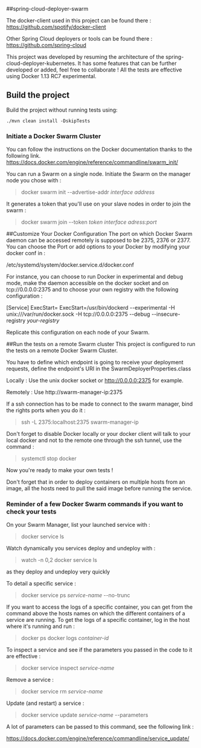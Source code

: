 ##spring-cloud-deployer-swarm

The docker-client used in this project can be found there :
https://github.com/spotify/docker-client

Other Spring Cloud deployers or tools can be found there :
https://github.com/spring-cloud

This project was developed by resuming the architecture of the 
spring-cloud-deployer-kubernetes.
It has some features that can be further developed or added, feel free
to collaborate !
All the tests are effective using Docker 1.13 RC7 experimental.

## Build the project 

Build the project without running tests using:

```
./mvn clean install -DskipTests
```

### Initiate a Docker Swarm Cluster

You can follow the instructions on the Docker documentation thanks to the following link.
https://docs.docker.com/engine/reference/commandline/swarm_init/

You can run a Swarm on a single node. 
Initiate the Swarm on the manager node you chose with : 

> docker swarm init --advertise-addr *interface address*

It generates a  token that you'll use on your slave nodes in order to 
join the swarm :

> docker swarm join --token *token*  *interface adress:port*


##Customize Your Docker Configuration
The port on which Docker Swarm daemon can be accessed remotely is supposed to
be 2375, 2376 or 2377.
You can choose the Port or add options to your Docker by modifying your 
docker conf in :

/etc/systemd/system/docker.service.d/docker.conf 

For instance, you can choose to run Docker in experimental and debug mode, 
make the daemon accessible on the docker socket and on tcp://0.0.0.0:2375 and 
to choose your own registry with the following configuration :

[Service]
ExecStart=
ExecStart=/usr/bin/dockerd --experimental -H unix:///var/run/docker.sock 
-H tcp://0.0.0.0:2375 --debug --insecure-registry *your-registry*

Replicate this configuration on each node of your Swarm.

##Run the tests on a remote Swarm cluster
This project is configured to run the tests on a remote Docker Swarm
Cluster. 

You have to define which endpoint is going to receive your deployment
requests, define the endpoint's URI in the SwarmDeployerProperties.class

Locally : Use the unix docker socket or http://0.0.0.0:2375 for example.

Remotely : Use http://swarm-manager-ip:2375

If a ssh connection has to be made to connect to the swarm manager, 
bind the rights ports when you do it :

> ssh -L 2375:localhost:2375 swarm-manager-ip

Don't forget to disable Docker locally or your docker client will talk
to your local docker and not to the remote one through the ssh tunnel,
use the command :
 
> systemctl stop docker

Now you're ready to make your own tests !

Don't forget that in order to deploy containers on multiple hosts from an
image, all the hosts need to pull the said image before running the 
service.

### Reminder of a few Docker Swarm commands if you want to check your tests

On your Swarm Manager, list your launched service with :

> docker service ls

Watch dynamically you services deploy and undeploy with :

> watch -n 0,2 docker service ls 

as they deploy and undeploy very quickly 

To detail a specific service :

> docker service ps *service-name* --no-trunc

If you want to access the logs of a specific container, you can get from
the command above the hosts names on which the different containers of a service
are running.
To get the logs of a specific container, log in the host where it's running
and run :
> docker ps 
> docker logs *container-id*

To inspect a service and see if the parameters you passed in the code to
it are effective :

> docker service inspect *service-name*

Remove a service :

> docker service rm *service-name*

Update (and restart) a service :

> docker service update *service-name* --parameters

A lot of parameters can be passed to this command, see the following 
link :

https://docs.docker.com/engine/reference/commandline/service_update/



